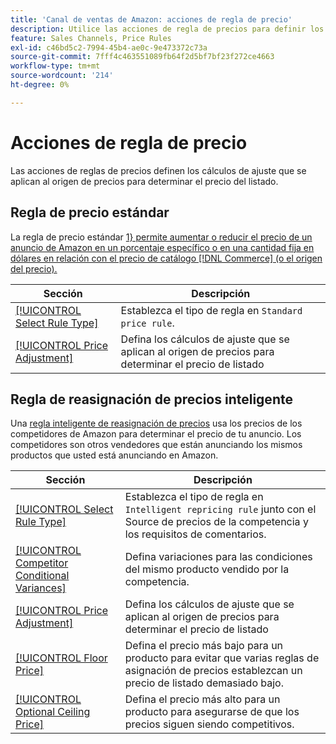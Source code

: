 ```yaml
---
title: 'Canal de ventas de Amazon: acciones de regla de precio'
description: Utilice las acciones de regla de precios para definir los cálculos de ajuste que se aplican al origen de precios para determinar el precio de listado de Amazon.
feature: Sales Channels, Price Rules
exl-id: c46bd5c2-7994-45b4-ae0c-9e473372c73a
source-git-commit: 7fff4c463551089fb64f2d5bf7bf23f272ce4663
workflow-type: tm+mt
source-wordcount: '214'
ht-degree: 0%

---
```


# Acciones de regla de precio

Las acciones de reglas de precios definen los cálculos de ajuste que se aplican al origen de precios para determinar el precio del listado.

## Regla de precio estándar

La regla de precio estándar [1} permite aumentar o reducir el precio de un anuncio de Amazon en un porcentaje específico o en una cantidad fija en dólares en relación con el precio de catálogo [!DNL Commerce] (o el origen del precio).](./standard-price-rules.md)

| Sección | Descripción |
|------------------------------------------------------------|--------------------------------------------------------------------------------------------------------|
| [[!UICONTROL Select Rule Type]](./standard-price-rules.md) | Establezca el tipo de regla en `Standard price rule`. |
| [[!UICONTROL Price Adjustment]](./standard-price-rules.md) | Defina los cálculos de ajuste que se aplican al origen de precios para determinar el precio de listado |

## Regla de reasignación de precios inteligente

Una [regla inteligente de reasignación de precios](./intelligent-repricing-rules.md) usa los precios de los competidores de Amazon para determinar el precio de tu anuncio. Los competidores son otros vendedores que están anunciando los mismos productos que usted está anunciando en Amazon.

| Sección | Descripción |
|----------------------------------------------------------------------------------------|----------------------------------------------------------------------------------------------------------------------|
| [[!UICONTROL Select Rule Type]](./intelligent-repricing-rules.md) | Establezca el tipo de regla en `Intelligent repricing rule` junto con el Source de precios de la competencia y los requisitos de comentarios. |
| [[!UICONTROL Competitor Conditional Variances]](./competitor-conditional-variances.md) | Defina variaciones para las condiciones del mismo producto vendido por la competencia. |
| [[!UICONTROL Price Adjustment]](./price-adjustment.md) | Defina los cálculos de ajuste que se aplican al origen de precios para determinar el precio de listado |
| [[!UICONTROL Floor Price]](./floor-price.md) | Defina el precio más bajo para un producto para evitar que varias reglas de asignación de precios establezcan un precio de listado demasiado bajo. |
| [[!UICONTROL Optional Ceiling Price]](./optional-ceiling-price.md) | Defina el precio más alto para un producto para asegurarse de que los precios siguen siendo competitivos. |
